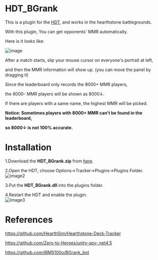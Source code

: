 # HDT_BGrank  

This is a plugin for the [HDT](https://github.com/HearthSim/Hearthstone-Deck-Tracker), and works in the hearthstone battlegrounds.  

With this plugin, You can get opponents' MMR automatically.  

Here is it looks like:  

![image](https://hackmd.io/_uploads/BJBafBg06.jpg)  

After a match starts, slip your mouse cursor on everyone's portrait at left,  

and then the MMR information will show up. (you can move the panel by dragging it)  

Since the leaderboard only records the 8000+ MMR players,  

the 8000- MMR players will be shown as 8000↓.  

If there are players with a same name, the highest MMR will be picked.  

**Notice: Sometimes players with 8000+ MMR can't be found in the leaderboard,**  

**so 8000↓ is not 100% accurate.**  

# Installation  

1.Download the **HDT_BGrank.zip** from [here](https://github.com/IBM5100o/HDT_BGrank/releases).  

2.Open the HDT, choose Options->Tracker->Plugins->Plugins Folder.  
![image2](https://hackmd.io/_uploads/ByidUre0a.jpg)  

3.Put the **HDT_BGrank.dll** into the plugins folder.  

4.Restart the HDT and enable the plugin.  
![image3](https://hackmd.io/_uploads/SkrWwrx0p.jpg)  

# References  

https://github.com/HearthSim/Hearthstone-Deck-Tracker  

https://github.com/Zero-to-Heroes/unity-spy-.net4.5  

https://github.com/IBM5100o/BGrank_bot  
